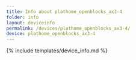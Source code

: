```yaml
---
title: Info about plathome_openblocks_ax3-4
folder: info
layout: deviceinfo
permalink: /devices/plathome_openblocks_ax3-4/
device: plathome_openblocks_ax3-4
---
```

{% include templates/device_info.md %}
